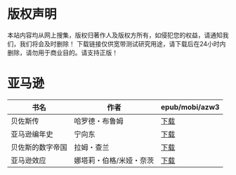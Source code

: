 # 版权声明

本站内容均从网上搜集，版权归著作人及版权方所有，如侵犯您的权益，请通知我们，我们将会及时删除！ 下载链接仅供宽带测试研究用途，请下载后在24小时内删除，请勿用于商业目的。请支持正版！

# 亚马逊

| 书名 | 作者 | epub/mobi/azw3 |
| --- | --- | --- |
| 贝佐斯传 | 哈罗德・布鲁姆 | [下载](https://url89.ctfile.com/f/31084289-1375500592-39d6e8?p=8866) |
| 亚马逊编年史 | 宁向东 | [下载](https://url89.ctfile.com/f/31084289-1375501459-ac7cad?p=8866) |
| 贝佐斯的数字帝国 | 拉姆・查兰 | [下载](https://url89.ctfile.com/f/31084289-1356989539-c2656e?p=8866) |
| 亚马逊效应 | 娜塔莉・伯格/米娅・奈茨 | [下载](https://url89.ctfile.com/f/31084289-1356985669-150953?p=8866) |

